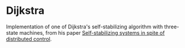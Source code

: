 Dijkstra
========

Implementation of one of Dijkstra's self-stabilizing algorithm with three-state machines, from his 
paper [Self-stabilizing systems in spite of distributed control](http://dl.acm.org/citation.cfm?id=361202).
